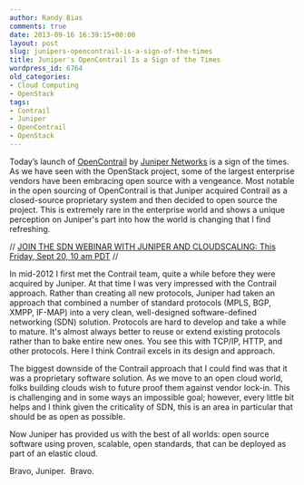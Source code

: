```yaml
---
author: Randy Bias
comments: true
date: 2013-09-16 16:39:15+00:00
layout: post
slug: junipers-opencontrail-is-a-sign-of-the-times
title: Juniper's OpenContrail Is a Sign of the Times
wordpress_id: 6764
old_categories:
- Cloud Computing
- OpenStack
tags:
- Contrail
- Juniper
- OpenContrail
- OpenStack
---
```


Today’s launch of [OpenContrail](http://www.opencontrail.org) by [Juniper Networks](http://www.juniper.net/us/en/) is a sign of the times. As we have seen with the OpenStack project, some of the largest enterprise vendors have been embracing open source with a vengeance. Most notable in the open sourcing of OpenContrail is that Juniper acquired Contrail as a closed-source proprietary system and then decided to open source the project. This is extremely rare in the enterprise world and shows a unique perception on Juniper's part into how the world is changing that I find refreshing.

// [JOIN THE SDN WEBINAR WITH JUNIPER AND CLOUDSCALING: This Friday, Sept 20, 10 am PDT](http://www.sdncentral.com/education/juniper-cloudscaling-sdn-cloud-demo/2013/09/) //

In mid-2012 I first met the Contrail team, quite a while before they were acquired by Juniper. At that time I was very impressed with the Contrail approach. Rather than creating all new protocols, Juniper had taken an approach that combined a number of standard protocols (MPLS, BGP, XMPP, IF-MAP) into a very clean, well-designed software-defined networking (SDN) solution. Protocols are hard to develop and take a while to mature. It's almost always better to reuse or extend existing protocols rather than to bake entire new ones. You see this with TCP/IP, HTTP, and other protocols. Here I think Contrail excels in its design and approach.

The biggest downside of the Contrail approach that I could find was that it was a proprietary software solution. As we move to an open cloud world, folks building clouds wish to future proof them against vendor lock-in. This is challenging and in some ways an impossible goal; however, every little bit helps and I think given the criticality of SDN, this is an area in particular that should be as open as possible.

Now Juniper has provided us with the best of all worlds: open source software using proven, scalable, open standards, that can be deployed as part of an elastic cloud.

Bravo, Juniper.  Bravo.
